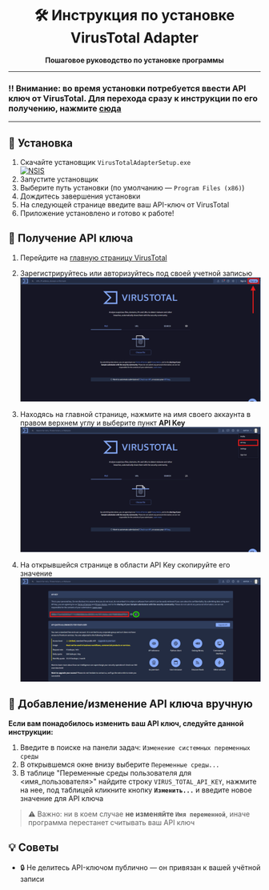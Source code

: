 <div align="center">

# 🛠️ Инструкция по установке VirusTotal Adapter

**Пошаговое руководство по установке программы**

</div>

---

### ‼️ Внимание: во время установки потребуется ввести API ключ от VirusTotal. Для перехода сразу к инструкции по его получению, нажмите [сюда](#-получение-api-ключа)

---

## 💾 Установка

1. Скачайте установщик `VirusTotalAdapterSetup.exe`  
    [![NSIS](https://img.shields.io/badge/Setup-.exe-blue?logo=NSIS&style=for-the-badge)](../installer/VirusTotalAdapterSetup.exe)
2. Запустите установщик
3. Выберите путь установки (по умолчанию — `Program Files (x86)`)
4. Дождитесь завершения установки
5. На следующей странице введите ваш API-ключ от VirusTotal
6. Приложение установлено и готово к работе!

## 🔑 Получение API ключа

1. Перейдите на [главную страницу VirusTotal](https://www.virustotal.com/gui/home/upload)
2. Зарегистрируйтесь или авторизуйтесь под своей учетной записью
![Главная страница](resources/virustotal_main.png)

3. Находясь на главной странице, нажмите на имя своего аккаунта в правом верхнем углу и выберите пункт **API Key**
![Меню пользователя](resources/virustotal_main_api_key.png)

4. На открывшейся странице в области API Key скопируйте его значение
![Страница API Key](resources/virustotal_api_key.png)

## 🔧 Добавление/изменение API ключа вручную

**Если вам понадобилось изменить ваш API ключ, следуйте данной инструкции:**

1. Введите в поиске на панели задач: `Изменение системных переменных среды`
2. В открывшемся окне внизу выберите `Переменные среды...`
3. В таблице "Переменные среды пользователя для <имя_пользователя>" найдите строку `VIRUS_TOTAL_API_KEY`, нажмите на нее, под таблицей кликните кнопку **`Изменить...`** и введите новое значение для API ключа

> ⚠️ Важно: ни в коем случае **не изменяйте `Имя переменной`**, иначе программа перестанет считывать ваш API ключ

## 💡 Советы

- 🔒 Не делитесь API-ключом публично — он привязан к вашей учётной записи
